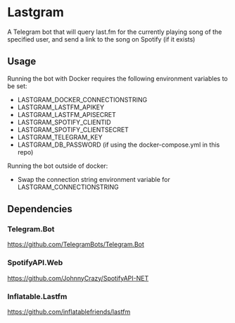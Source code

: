 # Lastgram
A Telegram bot that will query last.fm for the currently playing song of the specified user, and send a link to the song on Spotify (if it exists)

## Usage

Running the bot with Docker requires the following environment variables to be set:
- LASTGRAM_DOCKER_CONNECTIONSTRING
- LASTGRAM_LASTFM_APIKEY
- LASTGRAM_LASTFM_APISECRET
- LASTGRAM_SPOTIFY_CLIENTID
- LASTGRAM_SPOTIFY_CLIENTSECRET
- LASTGRAM_TELEGRAM_KEY
- LASTGRAM_DB_PASSWORD (if using the docker-compose.yml in this repo)

Running the bot outside of docker:
- Swap the connection string environment variable for LASTGRAM_CONNECTIONSTRING


## Dependencies
### Telegram.Bot
https://github.com/TelegramBots/Telegram.Bot

### SpotifyAPI.Web
https://github.com/JohnnyCrazy/SpotifyAPI-NET

### Inflatable.Lastfm
https://github.com/inflatablefriends/lastfm
